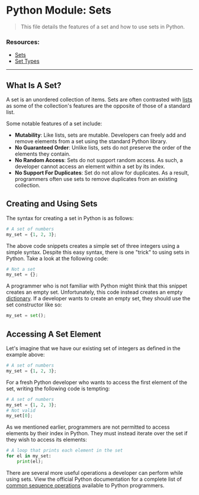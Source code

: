 # Python Module: Sets

> This file details the features of a set and how to use sets in Python.

### Resources:
* [Sets](https://docs.python.org/3/tutorial/datastructures.html)
* [Set Types](https://docs.python.org/3/library/stdtypes.html#set-types-set-frozenset)

---

## What Is A Set?

A set is an unordered collection of items. Sets are often contrasted with [lists](./lists.md) as some of the collection's features are the opposite of those of a standard list.

Some notable features of a set include:

- **Mutability**: Like lists, sets are mutable. Developers can freely add and remove elements from a set using the standard Python library.
- **No Guaranteed Order**: Unlike lists, sets do not preserve the order of the elements they contain.
- **No Random Access**: Sets do not support random access. As such, a developer cannot access an element within a set by its index.
- **No Support For Duplicates**: Set do not allow for duplicates. As a result, programmers often use sets to remove duplicates from an existing collection.

## Creating and Using Sets

The syntax for creating a set in Python is as follows:

```py
# A set of numbers
my_set = {1, 2, 3};
```

The above code snippets creates a simple set of three integers using a simple syntax. Despite this easy syntax, there is one "trick" to using sets in Python. Take a look at the following code:

```py
# Not a set
my_set = {};
```

A programmer who is not familiar with Python might think that this snippet creates an empty set. Unfortunately, this code instead creates an empty [dictionary](./dictionaries.md). If a developer wants to create an empty set, they should use the set constructor like so:

```py
my_set = set();
```

## Accessing A Set Element

Let's imagine that we have our existing set of integers as defined in the example above:

```py
# A set of numbers
my_set = {1, 2, 3};
```

For a fresh Python developer who wants to access the first element of the set, writing the following code is tempting:

```py
# A set of numbers
my_set = {1, 2, 3};
# Not valid
my_set[0];
```

As we mentioned earlier, programmers are not permitted to access elements by their index in Python. They must instead iterate over the set if they wish to access its elements:

```py
# A loop that prints each element in the set
for el in my_set:
    print(el);
```

There are several more useful operations a developer can perform while using sets. View the official Python documentation for a complete list of [common sequence operations](https://docs.python.org/3/library/stdtypes.html#typesseq-common) available to Python programmers.
